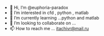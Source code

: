 - 👋 Hi, I’m @euphoria-paradox
- 👀 I’m interested in cfd , python , matlab
- 🌱 I’m currently learning ...python and matlab
- 💞️ I’m looking to collaborate on ...
- 📫 How to reach me ... itachivr@mail.ru

<!---
euphoria-paradox/euphoria-paradox is a ✨ special ✨ repository because its `README.md` (this file) appears on your GitHub profile.
You can click the Preview link to take a look at your changes.
--->
